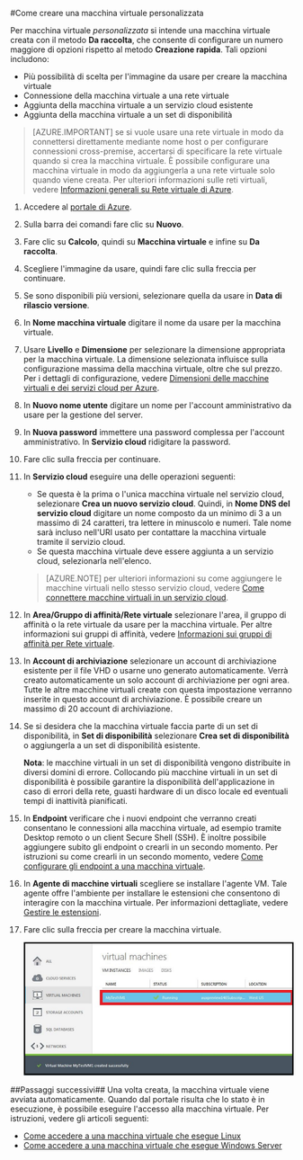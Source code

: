 #Come creare una macchina virtuale personalizzata

Per macchina virtuale *personalizzata* si intende una macchina virtuale creata con il metodo **Da raccolta**, che consente di configurare un numero maggiore di opzioni rispetto al metodo **Creazione rapida**. Tali opzioni includono:

- Più possibilità di scelta per l'immagine da usare per creare la macchina virtuale
- Connessione della macchina virtuale a una rete virtuale
- Aggiunta della macchina virtuale a un servizio cloud esistente
- Aggiunta della macchina virtuale a un set di disponibilità

> [AZURE.IMPORTANT] se si vuole usare una rete virtuale in modo da connettersi direttamente mediante nome host o per configurare connessioni cross-premise, accertarsi di specificare la rete virtuale quando si crea la macchina virtuale. È possibile configurare una macchina virtuale in modo da aggiungerla a una rete virtuale solo quando viene creata. Per ulteriori informazioni sulle reti virtuali, vedere [Informazioni generali su Rete virtuale di Azure](http://go.microsoft.com/fwlink/p/?LinkID=294063).

1. Accedere al [portale di Azure](http://manage.windowsazure.com).

2. Sulla barra dei comandi fare clic su **Nuovo**.

3. Fare clic su **Calcolo**, quindi su **Macchina virtuale** e infine su **Da raccolta**.

4. Scegliere l'immagine da usare, quindi fare clic sulla freccia per continuare.

5. Se sono disponibili più versioni, selezionare quella da usare in **Data di rilascio versione**.

6. In **Nome macchina virtuale** digitare il nome da usare per la macchina virtuale.

7. Usare **Livello** e **Dimensione** per selezionare la dimensione appropriata per la macchina virtuale. La dimensione selezionata influisce sulla configurazione massima della macchina virtuale, oltre che sul prezzo. Per i dettagli di configurazione, vedere [Dimensioni delle macchine virtuali e dei servizi cloud per Azure](http://go.microsoft.com/fwlink/p/?LinkID=389844).

8. In **Nuovo nome utente** digitare un nome per l'account amministrativo da usare per la gestione del server.

9. In **Nuova password** immettere una password complessa per l'account amministrativo. In **Servizio cloud** ridigitare la password.

10. Fare clic sulla freccia per continuare.

11. In **Servizio cloud** eseguire una delle operazioni seguenti:

	- Se questa è la prima o l'unica macchina virtuale nel servizio cloud, selezionare **Crea un nuovo servizio cloud**. Quindi, in **Nome DNS del servizio cloud** digitare un nome composto da un minimo di 3 a un massimo di 24 caratteri, tra lettere in minuscolo e numeri. Tale nome sarà incluso nell'URI usato per contattare la macchina virtuale tramite il servizio cloud.
	- Se questa macchina virtuale deve essere aggiunta a un servizio cloud, selezionarla nell'elenco.

	> [AZURE.NOTE] per ulteriori informazioni su come aggiungere le macchine virtuali nello stesso servizio cloud, vedere [Come connettere macchine virtuali in un servizio cloud](https://azure.microsoft.com/manage/windows/how-to-guides/connect-to-a-cloud-service/).

12. In **Area/Gruppo di affinità/Rete virtuale** selezionare l'area, il gruppo di affinità o la rete virtuale da usare per la macchina virtuale. Per altre informazioni sui gruppi di affinità, vedere [Informazioni sui gruppi di affinità per Rete virtuale](../virtual-network/virtual-networks-migrate-to-regional-vnet.md).

13. In **Account di archiviazione** selezionare un account di archiviazione esistente per il file VHD o usarne uno generato automaticamente. Verrà creato automaticamente un solo account di archiviazione per ogni area. Tutte le altre macchine virtuali create con questa impostazione verranno inserite in questo account di archiviazione. È possibile creare un massimo di 20 account di archiviazione.

14. Se si desidera che la macchina virtuale faccia parte di un set di disponibilità, in **Set di disponibilità** selezionare **Crea set di disponibilità** o aggiungerla a un set di disponibilità esistente.

	**Nota**: le macchine virtuali in un set di disponibilità vengono distribuite in diversi domini di errore. Collocando più macchine virtuali in un set di disponibilità è possibile garantire la disponibilità dell'applicazione in caso di errori della rete, guasti hardware di un disco locale ed eventuali tempi di inattività pianificati.

15.  In **Endpoint** verificare che i nuovi endpoint che verranno creati consentano le connessioni alla macchina virtuale, ad esempio tramite Desktop remoto o un client Secure Shell (SSH). È inoltre possibile aggiungere subito gli endpoint o crearli in un secondo momento. Per istruzioni su come crearli in un secondo momento, vedere [Come configurare gli endpoint a una macchina virtuale](../articles/virtual-machines/virtual-machines-set-up-endpoints.md).

16.  In **Agente di macchine virtuali** scegliere se installare l'agente VM. Tale agente offre l'ambiente per installare le estensioni che consentono di interagire con la macchina virtuale. Per informazioni dettagliate, vedere [Gestire le estensioni](http://go.microsoft.com/FWLink/p/?LinkID=390493).

17. Fare clic sulla freccia per creare la macchina virtuale.

	![Creazione della macchina virtuale personalizzata completata](./media/howto-custom-create-vm/VMSuccessWindows.png)

##Passaggi successivi##
Una volta creata, la macchina virtuale viene avviata automaticamente. Quando dal portale risulta che lo stato è in esecuzione, è possibile eseguire l'accesso alla macchina virtuale. Per istruzioni, vedere gli articoli seguenti:

- [Come accedere a una macchina virtuale che esegue Linux](../articles/virtual-machines/virtual-machines-linux-how-to-log-on.md)
- [Come accedere a una macchina virtuale che esegue Windows Server](../articles/virtual-machines/virtual-machines-log-on-windows-server.md)

<!---HONumber=AcomDC_0128_2016-->